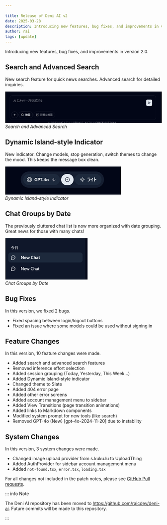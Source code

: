 ```yaml
---

title: Release of Deni AI v2
date: 2025-03-28
description: Introducing new features, bug fixes, and improvements in version 2.0.
author: rai
tags: [update]
---
```


Introducing new features, bug fixes, and improvements in version 2.0.
<!-- more -->

## Search and Advanced Search

New search feature for quick news searches. Advanced search for detailed inquiries.

![Search and Advanced Search](search-feature.png)
*Search and Advanced Search*

## Dynamic Island-style Indicator

New indicator. Change models, stop generation, switch themes to change the mood. This keeps the message box clean.

![Dynamic Island-style Indicator](dynamic-island.png)<br />
*Dynamic Island-style Indicator*

## Chat Groups by Date

The previously cluttered chat list is now more organized with date grouping. Great news for those with many chats!

![Chat Groups by Date](session-grouping.png)<br />
*Chat Groups by Date*

## Bug Fixes

In this version, we fixed 2 bugs.

- Fixed spacing between login/logout buttons
- Fixed an issue where some models could be used without signing in

## Feature Changes

In this version, 10 feature changes were made.

- Added search and advanced search features
- Removed inference effort selection
- Added session grouping (Today, Yesterday, This Week...)
- Added Dynamic Island-style indicator
- Changed theme to Slate
- Added 404 error page
- Added other error screens
- Added account management menu to sidebar
- Added View Transitions (page transition animations)
- Added links to Markdown components
- Modified system prompt for new tools (like search)
- Removed GPT-4o (New) [gpt-4o-2024-11-20] due to instability

## System Changes

In this version, 3 system changes were made.

- Changed image upload provider from s.kuku.lu to UploadThing
- Added AuthProvider for sidebar account management menu
- Added `not-found.tsx`, `error.tsx`, `loading.tsx`

For all changes not included in the patch notes, please see [GitHub Pull requests](https://github.com/raicdev/upl-next/pull/4).

::: info Note

The Deni AI repository has been moved to https://github.com/raicdev/deni-ai. Future commits will be made to this repository.

:::
